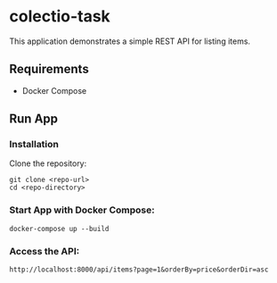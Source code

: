 # colectio-task

This application demonstrates a simple REST API for listing items.

## Requirements
- Docker Compose

## Run App

### Installation
Clone the repository:
```
git clone <repo-url>
cd <repo-directory>
```

### Start App with Docker Compose:
```
docker-compose up --build
```

### Access the API:
`http://localhost:8000/api/items?page=1&orderBy=price&orderDir=asc`

